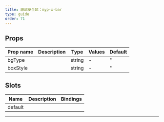 ```yaml
---
title: 底部安全区：myp-x-bar
type: guide
order: 71
---
```


## Props

| Prop name | Description | Type   | Values | Default |
| --------- | ----------- | ------ | ------ | ------- |
| bgType    |             | string | -      | ''      |
| boxStyle  |             | string | -      | ''      |

## Slots

| Name    | Description | Bindings |
| ------- | ----------- | -------- |
| default |             |          |

---

